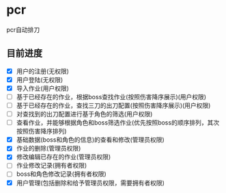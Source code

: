 # pcr
pcr自动排刀
## 目前进度
- [x]  用户的注册(无权限)
- [x]  用户登陆(无权限)
- [x]  导入作业(用户权限)
- [ ]  基于已经存在的作业，根据boss查找作业(按照伤害降序展示)(用户权限)
- [ ]  基于已经存在的作业，查找三刀的出刀配置(按照伤害降序展示)(用户权限)
- [ ]  对查找到的出刀配置进行基于角色的筛选(用户权限)
- [ ]  查看作业，并能够根据角色和boss筛选作业(优先按照boss的顺序排列，其次按照伤害降序排列)
- [x]  基础数据(boss和角色的信息)的查看和修改(管理员权限)
- [x]  作业的删除(管理员权限)
- [x]  修改编辑已存在的作业(管理员权限)
- [ ]  作业修改记录(拥有者权限)
- [ ]  boss和角色修改记录(拥有者权限)
- [x]  用户管理(包括删除和给予管理员权限，需要拥有者权限)
